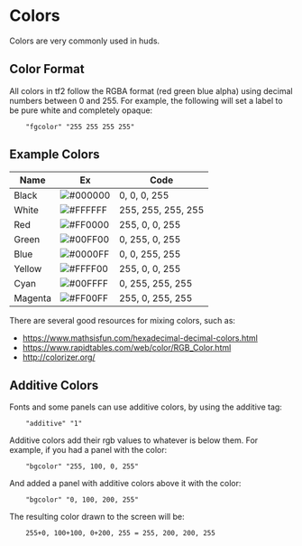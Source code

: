 # Colors

Colors are very commonly used in huds.

## Color Format

All colors in tf2 follow the RGBA format (red green blue alpha) using decimal numbers between 0 and 255. For example, the following will set a label to be pure white and completely opaque:
```
	"fgcolor" "255 255 255 255"
```

## Example Colors

Name | Ex | Code
---- | -- | -----
Black | ![#000000](https://placehold.it/15/000000/000000?text=+) | 0, 0, 0, 255
White | ![#FFFFFF](https://placehold.it/15/ffffff/000000?text=+) | 255, 255, 255, 255
Red | ![#FF0000](https://placehold.it/15/ff0000/000000?text=+) | 255, 0, 0, 255
Green | ![#00FF00](https://placehold.it/15/00ff00/000000?text=+) | 0, 255, 0, 255
Blue | ![#0000FF](https://placehold.it/15/0000ff/000000?text=+) | 0, 0, 255, 255
Yellow | ![#FFFF00](https://placehold.it/15/ffff00/000000?text=+) | 255, 0, 0, 255
Cyan | ![#00FFFF](https://placehold.it/15/00ffff/000000?text=+) | 0, 255, 255, 255
Magenta | ![#FF00FF](https://placehold.it/15/ff00ff/000000?text=+) | 255, 0, 255, 255

There are several good resources for mixing colors, such as:
* https://www.mathsisfun.com/hexadecimal-decimal-colors.html
* https://www.rapidtables.com/web/color/RGB_Color.html
* http://colorizer.org/

## Additive Colors

Fonts and some panels can use additive colors, by using the additive tag:
```
	"additive" "1"
```

Additive colors add their rgb values to whatever is below them. For example, if you had a panel with the color:
```
	"bgcolor" "255, 100, 0, 255"
```
And added a panel with additive colors above it with the color:
```
	"bgcolor" "0, 100, 200, 255"
```
The resulting color drawn to the screen will be:
```
	255+0, 100+100, 0+200, 255 = 255, 200, 200, 255
```
